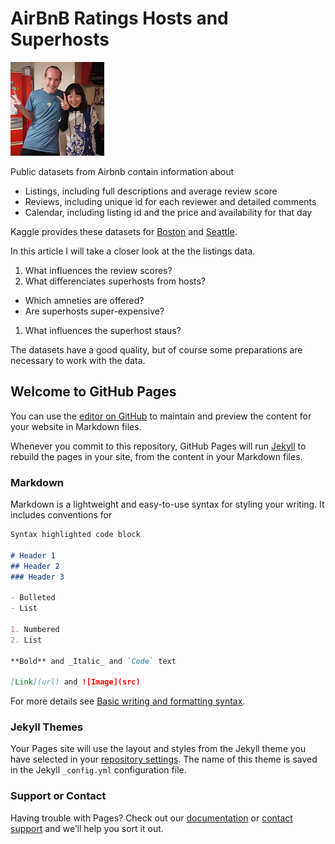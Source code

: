 # AirBnB Ratings Hosts and Superhosts
![airbnb host Yoshiko https://www.flickr.com/photos/tobin/14188971889 Attribution-ShareAlike 2.0 Generic (CC BY-SA 2.0)][hosts]

Public datasets from Airbnb contain information about

* Listings, including full descriptions and average review score
* Reviews, including unique id for each reviewer and detailed comments
* Calendar, including listing id and the price and availability for that day

Kaggle provides these datasets for [Boston](https://www.kaggle.com/datasets/airbnb/seattle) and [Seattle](https://www.kaggle.com/datasets/airbnb/seattle).

In this article I will take a closer look at the the listings data.

1. What influences the review scores?
1. What differenciates superhosts from hosts?
  * Which amneties are offered?
  * Are superhosts super-expensive?
1. What influences the superhost staus?

The datasets have a good quality, but of course some preparations are necessary to work with the data.


[hosts]: https://github.com/schumadi/schumadi-schumadi.github.io/blob/f17a3148c17dda19025d2856563fc0ca3162feb1/hosts.jpg "AirBnB Hosts"




## Welcome to GitHub Pages

You can use the [editor on GitHub](https://github.com/schumadi/schumadi-schumadi.github.io/edit/master/README.md) to maintain and preview the content for your website in Markdown files.

Whenever you commit to this repository, GitHub Pages will run [Jekyll](https://jekyllrb.com/) to rebuild the pages in your site, from the content in your Markdown files.

### Markdown

Markdown is a lightweight and easy-to-use syntax for styling your writing. It includes conventions for

```markdown
Syntax highlighted code block

# Header 1
## Header 2
### Header 3

- Bulleted
- List

1. Numbered
2. List

**Bold** and _Italic_ and `Code` text

[Link](url) and ![Image](src)
```

For more details see [Basic writing and formatting syntax](https://docs.github.com/en/github/writing-on-github/getting-started-with-writing-and-formatting-on-github/basic-writing-and-formatting-syntax).

### Jekyll Themes

Your Pages site will use the layout and styles from the Jekyll theme you have selected in your [repository settings](https://github.com/schumadi/schumadi-schumadi.github.io/settings/pages). The name of this theme is saved in the Jekyll `_config.yml` configuration file.

### Support or Contact

Having trouble with Pages? Check out our [documentation](https://docs.github.com/categories/github-pages-basics/) or [contact support](https://support.github.com/contact) and we’ll help you sort it out.
